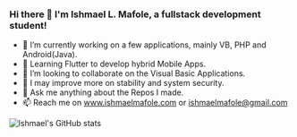 ### Hi there 👋 I'm Ishmael L. Mafole, a fullstack development student!



- 🔭 I’m currently working on a few applications, mainly VB, PHP and Android(Java). 
- 🌱 Learning Flutter to develop hybrid Mobile Apps.
- 👯 I’m looking to collaborate on the Visual Basic Applications.
- 🤔 I may improve more on stability and system security.
- 💬 Ask me anything about the Repos I made.
- 📫 Reach me on www.ishmaelmafole.com or ishmaelmafole@gmail.com

![Ishmael's GitHub stats](https://github-readme-stats.vercel.app/api?username=Taehillah&show_icons=true&theme=transparent)



